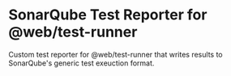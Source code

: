 # SonarQube Test Reporter for @web/test-runner

Custom test reporter for @web/test-runner that writes results to SonarQube's generic test exeuction format.
